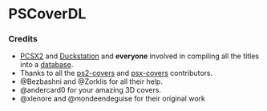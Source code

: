 # PSCoverDL



### Credits
- [PCSX2](https://github.com/PCSX2/pcsx2 "PCSX2") and [Duckstation](https://github.com/stenzek/duckstation "Dckstation") and **everyone** involved in compiling all the titles into a [database](https://github.com/xlenore/pscoverdl/tree/main/src/resources "database").
- Thanks to all the [ps2-covers](https://github.com/xlenore/ps2-covers "ps2-covers") and [psx-covers](https://github.com/xlenore/psx-covers "psx-covers") contributors.
- @Bezbashni and @Zorklis for all their help.
- @andercard0 for your amazing 3D covers.
- @xlenore and @mondeendeguise for their original work
